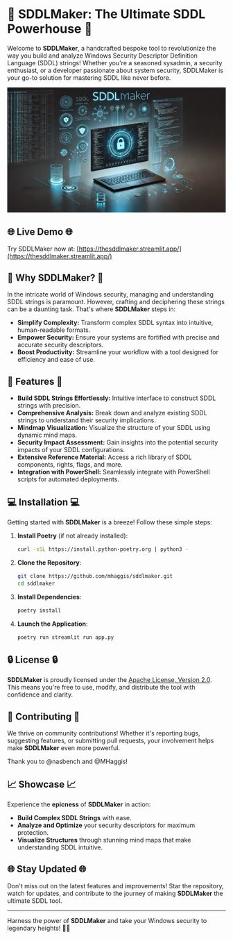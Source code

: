 # 🚀 **SDDLMaker: The Ultimate SDDL Powerhouse** 🚀

Welcome to **SDDLMaker**, a handcrafted bespoke tool to revolutionize the way you build and analyze Windows Security Descriptor Definition Language (SDDL) strings! Whether you're a seasoned sysadmin, a security enthusiast, or a developer passionate about system security, SDDLMaker is your go-to solution for mastering SDDL like never before.

![SDDLMaker Banner](/images/SDDLMaker.png)

## 🌐 **Live Demo** 🌐
Try SDDLMaker now at: [https://thesddlmaker.streamlit.app/](https://thesddlmaker.streamlit.app/)

## 🌟 **Why SDDLMaker?** 🌟

In the intricate world of Windows security, managing and understanding SDDL strings is paramount. However, crafting and deciphering these strings can be a daunting task. That's where **SDDLMaker** steps in:

- **Simplify Complexity:** Transform complex SDDL syntax into intuitive, human-readable formats.
- **Empower Security:** Ensure your systems are fortified with precise and accurate security descriptors.
- **Boost Productivity:** Streamline your workflow with a tool designed for efficiency and ease of use.


## 🚀 **Features** 🚀

- **Build SDDL Strings Effortlessly:** Intuitive interface to construct SDDL strings with precision.
- **Comprehensive Analysis:** Break down and analyze existing SDDL strings to understand their security implications.
- **Mindmap Visualization:** Visualize the structure of your SDDL using dynamic mind maps.
- **Security Impact Assessment:** Gain insights into the potential security impacts of your SDDL configurations.
- **Extensive Reference Material:** Access a rich library of SDDL components, rights, flags, and more.
- **Integration with PowerShell:** Seamlessly integrate with PowerShell scripts for automated deployments.

## 💻 **Installation** 💻

Getting started with **SDDLMaker** is a breeze! Follow these simple steps:

1. **Install Poetry** (if not already installed):
    ```bash
    curl -sSL https://install.python-poetry.org | python3 -
    ```

2. **Clone the Repository**:
    ```bash
    git clone https://github.com/mhaggis/sddlmaker.git
    cd sddlmaker
    ```

3. **Install Dependencies**:
    ```bash
    poetry install
    ```

4. **Launch the Application**:
    ```bash
    poetry run streamlit run app.py
    ```


## 🔒 **License** 🔒

**SDDLMaker** is proudly licensed under the [Apache License, Version 2.0](LICENSE). This means you're free to use, modify, and distribute the tool with confidence and clarity.

## 🤝 **Contributing** 🤝

We thrive on community contributions! Whether it's reporting bugs, suggesting features, or submitting pull requests, your involvement helps make **SDDLMaker** even more powerful. 

Thank you to @nasbench and @MHaggis! 

## 📈 **Showcase** 📈

Experience the **epicness** of **SDDLMaker** in action:
- **Build Complex SDDL Strings** with ease.
- **Analyze and Optimize** your security descriptors for maximum protection.
- **Visualize Structures** through stunning mind maps that make understanding SDDL intuitive.

## 🌐 **Stay Updated** 🌐

Don't miss out on the latest features and improvements! Star the repository, watch for updates, and contribute to the journey of making **SDDLMaker** the ultimate SDDL tool.

---

Harness the power of **SDDLMaker** and take your Windows security to legendary heights! 🚀🔐